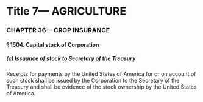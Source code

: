
# Title 7— AGRICULTURE
### CHAPTER 36— CROP INSURANCE
#### § 1504. Capital stock of Corporation
##### (c) Issuance of stock to Secretary of the Treasury

Receipts for payments by the United States of America for or on account of such stock shall be issued by the Corporation to the Secretary of the Treasury and shall be evidence of the stock ownership by the United States of America.
